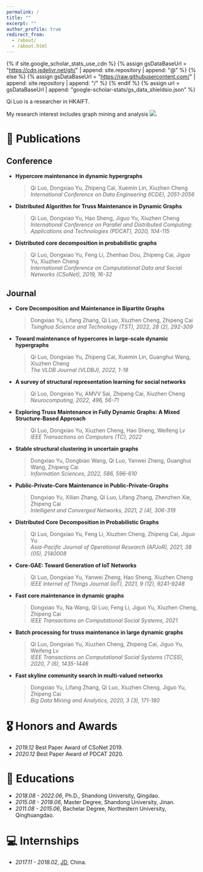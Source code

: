 ```yaml
---
permalink: /
title: ""
excerpt: ""
author_profile: true
redirect_from: 
  - /about/
  - /about.html
---
```


{% if site.google_scholar_stats_use_cdn %}
{% assign gsDataBaseUrl = "https://cdn.jsdelivr.net/gh/" | append: site.repository | append: "@" %}
{% else %}
{% assign gsDataBaseUrl = "https://raw.githubusercontent.com/" | append: site.repository | append: "/" %}
{% endif %}
{% assign url = gsDataBaseUrl | append: "google-scholar-stats/gs_data_shieldsio.json" %}

<span class='anchor' id='about-me'></span>

Qi Luo is a researcher in HKAIFT. 
<!-- and a postdoc of City University of Hongkong -->

My research interest includes graph mining and analysis <a href='https://scholar.google.com/citations?user=glQeJ0sAAAAJ'><img src="https://img.shields.io/endpoint?url={{ url | url_encode }}&logo=Google%20Scholar&labelColor=f6f6f6&color=9cf&style=flat&label=citations"></a>.


<!-- # 🔥 News
- *2022.02*: &nbsp;🎉🎉 Lorem ipsum dolor sit amet, consectetur adipiscing elit. Vivamus ornare aliquet ipsum, ac tempus justo dapibus sit amet. 
- *2022.02*: &nbsp;🎉🎉 Lorem ipsum dolor sit amet, consectetur adipiscing elit. Vivamus ornare aliquet ipsum, ac tempus justo dapibus sit amet.  -->

<!-- # 🔮 Projects

<div class='paper-box'><div class='paper-box-image'><div><div class="badge">CVPR 2016</div><img src='images/500x300.png' alt="sym" width="100%"></div></div>
<div class='paper-box-text' markdown="1">

[Deep Residual Learning for Image Recognition](https://openaccess.thecvf.com/content_cvpr_2016/papers/He_Deep_Residual_Learning_CVPR_2016_paper.pdf)

**Kaiming He**, Xiangyu Zhang, Shaoqing Ren, Jian Sun

[**Project**](https://scholar.google.com/citations?view_op=view_citation&hl=zh-CN&user=DhtAFkwAAAAJ&citation_for_view=DhtAFkwAAAAJ:ALROH1vI_8AC) <strong><span class='show_paper_citations' data='DhtAFkwAAAAJ:ALROH1vI_8AC'></span></strong>
- Lorem ipsum dolor sit amet, consectetur adipiscing elit. Vivamus ornare aliquet ipsum, ac tempus justo dapibus sit amet. 
</div>
</div> -->


# 📝 Publications 


<!-- - [Lorem ipsum dolor sit amet, consectetur adipiscing elit. Vivamus ornare aliquet ipsum, ac tempus justo dapibus sit amet](https://github.com), A, B, C, **CVPR 2020** -->

## Conference

- **Hypercore maintenance in dynamic hypergraphs**      
  > Qi Luo, Dongxiao Yu, Zhipeng Cai, Xuemin Lin, Xiuzhen Cheng       
  > *International Conference on Data Engineering (ICDE), 2051-2056*
  
- **Distributed Algorithm for Truss Maintenance in Dynamic Graphs**     
  > Qi Luo, Dongxiao Yu, Hao Sheng, Jiguo Yu, Xiuzhen Cheng     
  > *International Conference on Parallel and Distributed Computing: Applications and Technologies (PDCAT), 2020, 104-115*
  
- **Distributed core decomposition in probabilistic graphs**
  > Qi Luo, Dongxiao Yu, Feng Li, Zhenhao Dou, Zhipeng Cai, Jiguo Yu, Xiuzhen Cheng       
  > *International Conference on Computational Data and Social Networks (CSoNet), 2019, 16-32*

## Journal

- **Core Decomposition and Maintenance in Bipartite Graphs**     
  > Dongxiao Yu, Lifang Zhang, Qi Luo, Xiuzhen Cheng, Zhipeng Cai        
  > *Tsinghua Science and Technology (TST), 2022, 28 (2), 292-309*
  
- **Toward maintenance of hypercores in large-scale dynamic hypergraphs**   
  > Qi Luo, Dongxiao Yu, Zhipeng Cai, Xuemin Lin, Guanghui Wang, Xiuzhen Cheng      
  > *The VLDB Journal (VLDBJ), 2022, 1-18*

- **A survey of structural representation learning for social networks**   
  > Qi Luo, Dongxiao Yu, AMVV Sai, Zhipeng Cai, Xiuzhen Cheng     
  > *Neurocomputing, 2022, 496, 56-71*

- **Exploring Truss Maintenance in Fully Dynamic Graphs: A Mixed Structure-Based Approach**   
  > Qi Luo, Dongxiao Yu, Xiuzhen Cheng, Hao Sheng, Weifeng Lv      
  > *IEEE Transactions on Computers (TC), 2022*

- **Stable structural clustering in uncertain graphs**    
  > Dongxiao Yu, Dongbiao Wang, Qi Luo, Yanwei Zheng, Guanghui Wang, Zhipeng Cai      
  > *Information Sciences, 2022, 586, 596-610*

- **Public-Private-Core Maintenance in Public-Private-Graphs**   
  > Dongxiao Yu, Xilian Zhang, Qi Luo, Lifang Zhang, Zhenzhen Xie, Zhipeng Cai       
  > *Intelligent and Converged Networks, 2021, 2 (4), 306-319*

- **Distributed Core Decomposition in Probabilistic Graphs**   
  > Qi Luo, Dongxiao Yu, Feng Li, Xiuzhen Cheng, Zhipeng Cai, Jiguo Yu        
  > *Asia-Pacific Journal of Operational Research (APJoR), 2021, 38 (05), 2140008*

- **Core-GAE: Toward Generation of IoT Networks**  
  > Qi Luo, Dongxiao Yu, Yanwei Zheng, Hao Sheng, Xiuzhen Cheng        
  > *IEEE Internet of Things Journal (IoT), 2021, 9 (12), 9241-9248*  

- **Fast core maintenance in dynamic graphs**    
  > Dongxiao Yu, Na Wang, Qi Luo, Feng Li, Jiguo Yu, Xiuzhen Cheng, Zhipeng Cai         
  > *IEEE Transactions on Computational Social Systems, 2021*

- **Batch processing for truss maintenance in large dynamic graphs**     
  > Qi Luo, Dongxiao Yu, Xiuzhen Cheng, Zhipeng Cai, Jiguo Yu, Weifeng Lv   
  > *IEEE Transactions on Computational Social Systems (TCSS), 2020, 7 (6), 1435-1446*

- **Fast skyline community search in multi-valued networks**    
  > Dongxiao Yu, Lifang Zhang, Qi Luo, Xiuzhen Cheng, Jiguo Yu, Zhipeng Cai       
  > *Big Data Mining and Analytics, 2020, 3 (3), 171-180* 






# 🎖 Honors and Awards
- *2019.12* Best Paper Award of CSoNet 2019. 
- *2020.12* Best Paper Award of PDCAT 2020.
<!-- - *2023.4* Best Paper Award of CIDM 2023.   -->

# 📖 Educations
- *2018.08 - 2022.06*, Ph.D., Shandong University, Qingdao. 
- *2015.08 - 2018.06*, Master Degree, Shandong University, Jinan. 
- *2011.08 - 2015.06*, Bachelar Degree, Northestern University, Qinghuangdao. 

<!-- # 💬 Invited Talks
- *2021.06*, Lorem ipsum dolor sit amet, consectetur adipiscing elit. Vivamus ornare aliquet ipsum, ac tempus justo dapibus sit amet. 
- *2021.03*, Lorem ipsum dolor sit amet, consectetur adipiscing elit. Vivamus ornare aliquet ipsum, ac tempus justo dapibus sit amet.  \| [\[video\]](https://github.com/) -->

# 💻 Internships
- *2017.11 - 2018.02*, [JD](https://www.jd.com/), China.
